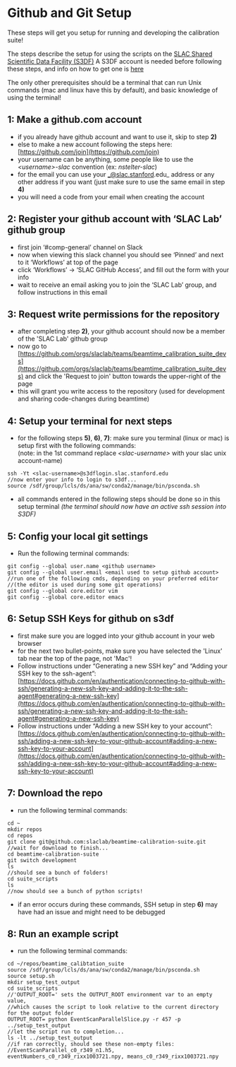 # Github and Git Setup

These steps will get you setup for running and developing the calibration suite!

The steps describe the setup for using the scripts on the [SLAC Shared Scientific Data Facility (S3DF)](https://s3df.slac.stanford.edu/public/doc/#/) A S3DF account is needed before following these steps, and info on how to get one is [here](https://s3df.slac.stanford.edu/public/doc/#/accounts-and-access)

The only other prerequisites should be a terminal that can run Unix commands (mac and linux have this by default), and basic knowledge of using the terminal!

## 1: Make a github.com account

* if you already have github account and want to use it, skip to step **2)**
* else to make a new account following the steps here: [https://github.com/join](https://github.com/join)
* your username can be anything, some people like to use the _\<username>-slac_ convention (ex: _nstelter-slac_)
* for the email you can use your _@slac.stanford.edu_ address or any other address if you want (just make sure to use the same email in step **4)**
* you will need a code from your email when creating the account

## 2: Register your github account with ‘SLAC Lab’ github group

* first join ‘#comp-general’ channel on Slack
* now when viewing this slack channel you should see ‘Pinned’ and next to it ‘Workflows’ at top of the page
* click ‘Workflows’ -> ‘SLAC GitHub Access’, and fill out the form with your info
* wait to receive an email asking you to join the ‘SLAC Lab’ group, and follow instructions in this email

## 3: Request write permissions for the repository

* after completing step **2)**, your github account should now be a member of the 'SLAC Lab' github group
*  now go to [https://github.com/orgs/slaclab/teams/beamtime_calibration_suite_devs](https://github.com/orgs/slaclab/teams/beamtime_calibration_suite_devs) and click the 'Request to join' button towards the upper-right of the page
*  this will grant you write access to the repository (used for development and sharing code-changes during beamtime)

## 4: Setup your terminal for next steps

* for the following steps **5)**, **6)**, **7)**: make sure you terminal (linux or mac) is setup first with the following commands:  
(note: in the 1st command replace _\<slac-username\>_ with your slac unix account-name)  
``` 
ssh -Yt <slac-username>@s3dflogin.slac.stanford.edu
//now enter your info to login to s3df...
source /sdf/group/lcls/ds/ana/sw/conda2/manage/bin/psconda.sh
```
* all commands entered in the following steps should be done so in this setup terminal _(the terminal should now have an active ssh session into S3DF)_

## 5: Config your local git settings

* Run the following terminal commands:
``` 
git config --global user.name <github username>
git config --global user.email <email used to setup github account>
//run one of the following cmds, depending on your preferred editor 
//(the editor is used during some git operations)
git config --global core.editor vim
git config --global core.editor emacs
```

## 6: Setup SSH Keys for github on s3df

* first make sure you are logged into your github account in your web browser
* for the next two bullet-points, make sure you have selected the 'Linux' tab near the top of the page, not 'Mac'!
* Follow instructions under “Generating a new SSH key” and “Adding your SSH key to the ssh-agent”: [https://docs.github.com/en/authentication/connecting-to-github-with-ssh/generating-a-new-ssh-key-and-adding-it-to-the-ssh-agent#generating-a-new-ssh-key](https://docs.github.com/en/authentication/connecting-to-github-with-ssh/generating-a-new-ssh-key-and-adding-it-to-the-ssh-agent#generating-a-new-ssh-key) 
* Follow instructions under “Adding a new SSH key to your account”: [https://docs.github.com/en/authentication/connecting-to-github-with-ssh/adding-a-new-ssh-key-to-your-github-account#adding-a-new-ssh-key-to-your-account](https://docs.github.com/en/authentication/connecting-to-github-with-ssh/adding-a-new-ssh-key-to-your-github-account#adding-a-new-ssh-key-to-your-account)


## 7: Download the repo

* run the following terminal commands:
```
cd ~
mkdir repos
cd repos
git clone git@github.com:slaclab/beamtime-calibration-suite.git
//wait for download to finish...
cd beamtime-calibration-suite
git switch development
ls
//should see a bunch of folders!
cd suite_scripts
ls
//now should see a bunch of python scripts!
```
* if an error occurs during these commands, SSH setup in step **6)** may have had an issue and might need to be debugged


## 8: Run an example script

* run the following terminal commands:
```
cd ~/repos/beamtime_calibtation_suite
source /sdf/group/lcls/ds/ana/sw/conda2/manage/bin/psconda.sh
source setup.sh
mkdir setup_test_output
cd suite_scripts
//'OUTPUT_ROOT=' sets the OUTPUT_ROOT environment var to an empty value,
//which causes the script to look relative to the current directory for the output folder
OUTPUT_ROOT= python EventScanParallelSlice.py -r 457 -p ../setup_test_output
//let the script run to completion...
ls -lt ../setup_test_output
//if ran correctly, should see these non-empty files:
//EventScanParallel_c0_r349_n1.h5, eventNumbers_c0_r349_rixx1003721.npy, means_c0_r349_rixx1003721.npy
```